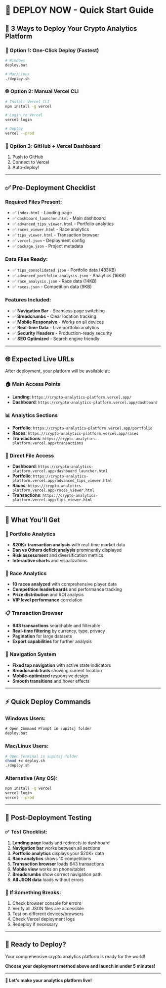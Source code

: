 # 🚀 **DEPLOY NOW - Quick Start Guide**

## 🎯 **3 Ways to Deploy Your Crypto Analytics Platform**

### **🚀 Option 1: One-Click Deploy (Fastest)**
```bash
# Windows
deploy.bat

# Mac/Linux  
./deploy.sh
```

### **🌐 Option 2: Manual Vercel CLI**
```bash
# Install Vercel CLI
npm install -g vercel

# Login to Vercel
vercel login

# Deploy
vercel --prod
```

### **📱 Option 3: GitHub + Vercel Dashboard**
1. Push to GitHub
2. Connect to Vercel
3. Auto-deploy!

---

## ✅ **Pre-Deployment Checklist**

### **Required Files Present:**
- ✅ `index.html` - Landing page
- ✅ `dashboard_launcher.html` - Main dashboard  
- ✅ `advanced_tips_viewer.html` - Portfolio analytics
- ✅ `races_viewer.html` - Race analytics
- ✅ `tips_viewer.html` - Transaction browser
- ✅ `vercel.json` - Deployment config
- ✅ `package.json` - Project metadata

### **Data Files Ready:**
- ✅ `tips_consolidated.json` - Portfolio data (483KB)
- ✅ `advanced_portfolio_analysis.json` - Analytics (16KB)
- ✅ `race_analysis.json` - Race data (14KB)
- ✅ `races.json` - Competition data (9KB)

### **Features Included:**
- ✅ **Navigation Bar** - Seamless page switching
- ✅ **Breadcrumbs** - Clear location tracking
- ✅ **Mobile Responsive** - Works on all devices
- ✅ **Real-time Data** - Live portfolio analytics
- ✅ **Security Headers** - Production-ready security
- ✅ **SEO Optimized** - Search engine friendly

---

## 🌐 **Expected Live URLs**

After deployment, your platform will be available at:

### **🏠 Main Access Points**
- **Landing**: `https://crypto-analytics-platform.vercel.app/`
- **Dashboard**: `https://crypto-analytics-platform.vercel.app/dashboard`

### **📊 Analytics Sections**  
- **Portfolio**: `https://crypto-analytics-platform.vercel.app/portfolio`
- **Races**: `https://crypto-analytics-platform.vercel.app/races`
- **Transactions**: `https://crypto-analytics-platform.vercel.app/transactions`

### **📱 Direct File Access**
- **Dashboard**: `https://crypto-analytics-platform.vercel.app/dashboard_launcher.html`
- **Portfolio**: `https://crypto-analytics-platform.vercel.app/advanced_tips_viewer.html`
- **Races**: `https://crypto-analytics-platform.vercel.app/races_viewer.html`
- **Transactions**: `https://crypto-analytics-platform.vercel.app/tips_viewer.html`

---

## 🎯 **What You'll Get**

### **💼 Portfolio Analytics**
- **$20K+ transaction analysis** with real-time market data
- **Dan vs Others deficit analysis** prominently displayed
- **Risk assessment** and diversification metrics
- **Interactive charts** and visualizations

### **🏁 Race Analytics**
- **10 races analyzed** with comprehensive player data
- **Competition leaderboards** and performance tracking
- **Prize distribution** and ROI analysis
- **VIP level performance** correlation

### **📋 Transaction Browser**
- **643 transactions** searchable and filterable
- **Real-time filtering** by currency, type, privacy
- **Pagination** for large datasets
- **Export capabilities** for further analysis

### **🧭 Navigation System**
- **Fixed top navigation** with active state indicators
- **Breadcrumb trails** showing current location
- **Mobile-optimized** responsive design
- **Smooth transitions** and hover effects

---

## ⚡ **Quick Deploy Commands**

### **Windows Users:**
```cmd
# Open Command Prompt in supitsj folder
deploy.bat
```

### **Mac/Linux Users:**
```bash
# Open Terminal in supitsj folder
chmod +x deploy.sh
./deploy.sh
```

### **Alternative (Any OS):**
```bash
npm install -g vercel
vercel login
vercel --prod
```

---

## 🔧 **Post-Deployment Testing**

### **✅ Test Checklist:**
1. **Landing page** loads and redirects to dashboard
2. **Navigation bar** works between all sections
3. **Portfolio analytics** displays your $20K+ data
4. **Race analytics** shows 10 competitions
5. **Transaction browser** loads 643 transactions
6. **Mobile view** works on phone/tablet
7. **Breadcrumbs** show correct navigation path
8. **All JSON data** loads without errors

### **🐛 If Something Breaks:**
1. Check browser console for errors
2. Verify all JSON files are accessible
3. Test on different devices/browsers
4. Check Vercel deployment logs
5. Redeploy if necessary

---

## 🎉 **Ready to Deploy?**

Your comprehensive crypto analytics platform is ready for the world!

**Choose your deployment method above and launch in under 5 minutes!**

---

**🚀 Let's make your analytics platform live!**

